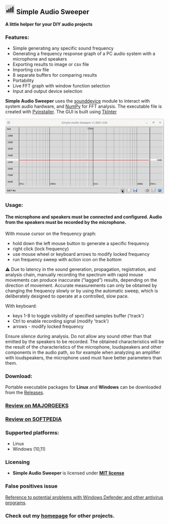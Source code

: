 ## <img src="./src/icons/sas.png" width=30> Simple Audio Sweeper
**A little helper for your DIY audio projects**

### Features:
- Simple generating any specific sound frequency
- Generating a frequency response graph of a PC audio system with a microphone and speakers
- Exporting results to image or csv file
- Importing csv file
- 8 separate buffers for comparing results
- Portability
- Live FFT graph with window function selection
- Input and output device selection

**Simple Audio Sweeper** uses the [sounddevice](https://python-sounddevice.readthedocs.io) module to interact with system audio hardware, and [NumPy](https://numpy.org/) for FFT analysis. The executable file is created with [Pyinstaller](https://pyinstaller.org). The GUI is built using [TkInter](https://docs.python.org/3/library/tkinter.html)

![image info](./info/sas.gif)

### Usage:
#### The microphone and speakers must be connected and configured. Audio from the speakers must be recorded by the microphone. ####

With mouse cursor on the frequency graph:

- hold down the left mouse button to generate a specific frequency
- right click (lock frequency)
- use mouse wheel or keyboard arrows to modify locked frequency
- run frequency sweep with action icon on the bottom

⚠️ Due to latency in the sound generation, propagation, registration, and analysis chain, manually recording the spectrum with rapid mouse movements can produce inaccurate (“lagged”) results, depending on the direction of movement. Accurate measurements can only be obtained by changing the frequency slowly or by using the automatic sweep, which is deliberately designed to operate at a controlled, slow pace.


With keyboard:

- keys 1-8 to toggle visibility of specified samples buffer ('track')
- Ctrl to enable recording signal (modify 'track')
- arrows - modify locked frequency

Ensure silence during analysis. Do not allow any sound other than that emitted by the speakers to be recorded. The obtained characteristics will be the result of the characteristics of the microphone, loudspeakers and other components in the audio path, so for example when analyzing an amplifier with loudspeakers, the microphone used must have better parameters than them.

### Download:
Portable executable packages for **Linux** and **Windows** can be downloaded from the [Releases](https://github.com/PJDude/sas/releases).


### [Review on MAJORGEEKS](https://www.majorgeeks.com/files/details/simple_audio_sweeper.html)

### [Review on SOFTPEDIA](https://www.softpedia.com/get/Multimedia/Audio/Other-AUDIO-Tools/Simple-Audio-Sweeper.shtml)

### Supported platforms:

- Linux
- Windows (10,11)

### Licensing
- **Simple Audio Sweeper** is licensed under **[MIT license](./LICENSE)**



### False positives issue
[Reference to potential problems with Windows Defender and other antivirus programs](https://github.com/PJDude/dude/discussions/9).

### Check out my [homepage](https://github.com/PJDude) for other projects.
